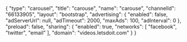 {
    "type": "carousel",
    "title": "carouse",
    "name": "carouse",
    "channelId": "66133905",
    "layout": "bootstrap",
    "advertising": {
        "enabled": false,
        "adServerUrl": null,
        "adTimeout": 2000,
        "maxAds": 100,
        "adInterval": 0
    },
    "preload": false,
    "sharing": {
        "enabled": true,
        "networks": [
            "facebook",
            "twitter",
            "email"
        ],
        "domain": "videos.letsdoit.com"
    }
}
